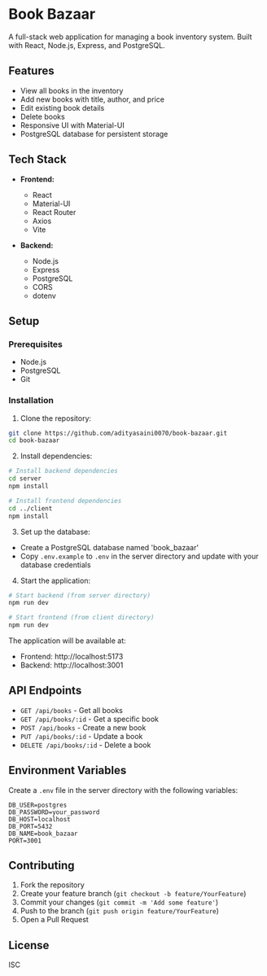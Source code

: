 # Book Bazaar

A full-stack web application for managing a book inventory system. Built with React, Node.js, Express, and PostgreSQL.

## Features

- View all books in the inventory
- Add new books with title, author, and price
- Edit existing book details
- Delete books
- Responsive UI with Material-UI
- PostgreSQL database for persistent storage

## Tech Stack

- **Frontend:**
  - React
  - Material-UI
  - React Router
  - Axios
  - Vite

- **Backend:**
  - Node.js
  - Express
  - PostgreSQL
  - CORS
  - dotenv

## Setup

### Prerequisites

- Node.js
- PostgreSQL
- Git

### Installation

1. Clone the repository:
```bash
git clone https://github.com/adityasaini0070/book-bazaar.git
cd book-bazaar
```

2. Install dependencies:
```bash
# Install backend dependencies
cd server
npm install

# Install frontend dependencies
cd ../client
npm install
```

3. Set up the database:
- Create a PostgreSQL database named 'book_bazaar'
- Copy `.env.example` to `.env` in the server directory and update with your database credentials

4. Start the application:

```bash
# Start backend (from server directory)
npm run dev

# Start frontend (from client directory)
npm run dev
```

The application will be available at:
- Frontend: http://localhost:5173
- Backend: http://localhost:3001

## API Endpoints

- `GET /api/books` - Get all books
- `GET /api/books/:id` - Get a specific book
- `POST /api/books` - Create a new book
- `PUT /api/books/:id` - Update a book
- `DELETE /api/books/:id` - Delete a book

## Environment Variables

Create a `.env` file in the server directory with the following variables:

```env
DB_USER=postgres
DB_PASSWORD=your_password
DB_HOST=localhost
DB_PORT=5432
DB_NAME=book_bazaar
PORT=3001
```

## Contributing

1. Fork the repository
2. Create your feature branch (`git checkout -b feature/YourFeature`)
3. Commit your changes (`git commit -m 'Add some feature'`)
4. Push to the branch (`git push origin feature/YourFeature`)
5. Open a Pull Request

## License

ISC
